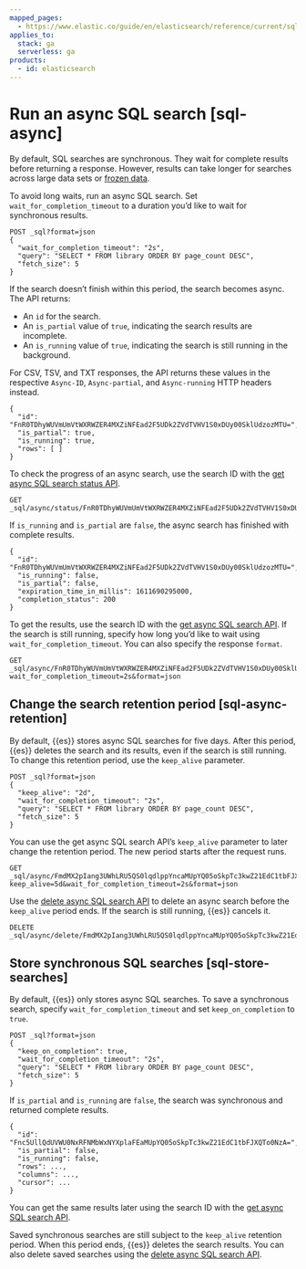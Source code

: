 ```yaml
---
mapped_pages:
  - https://www.elastic.co/guide/en/elasticsearch/reference/current/sql-async.html
applies_to:
  stack: ga
  serverless: ga
products:
  - id: elasticsearch
---
```


# Run an async SQL search [sql-async]

By default, SQL searches are synchronous. They wait for complete results before returning a response. However, results can take longer for searches across large data sets or [frozen data](docs-content://manage-data/lifecycle/data-tiers.md).

To avoid long waits, run an async SQL search. Set `wait_for_completion_timeout` to a duration you’d like to wait for synchronous results.

```console
POST _sql?format=json
{
  "wait_for_completion_timeout": "2s",
  "query": "SELECT * FROM library ORDER BY page_count DESC",
  "fetch_size": 5
}
```

If the search doesn’t finish within this period, the search becomes async. The API returns:

* An `id` for the search.
* An `is_partial` value of `true`, indicating the search results are incomplete.
* An `is_running` value of `true`, indicating the search is still running in the background.

For CSV, TSV, and TXT responses, the API returns these values in the respective `Async-ID`, `Async-partial`, and `Async-running` HTTP headers instead.

```console-result
{
  "id": "FnR0TDhyWUVmUmVtWXRWZER4MXZiNFEad2F5UDk2ZVdTVHV1S0xDUy00SklUdzozMTU=",
  "is_partial": true,
  "is_running": true,
  "rows": [ ]
}
```

To check the progress of an async search, use the search ID with the [get async SQL search status API](https://www.elastic.co/docs/api/doc/elasticsearch/operation/operation-sql-get-async-status).

```console
GET _sql/async/status/FnR0TDhyWUVmUmVtWXRWZER4MXZiNFEad2F5UDk2ZVdTVHV1S0xDUy00SklUdzozMTU=
```

If `is_running` and `is_partial` are `false`, the async search has finished with complete results.

```console-result
{
  "id": "FnR0TDhyWUVmUmVtWXRWZER4MXZiNFEad2F5UDk2ZVdTVHV1S0xDUy00SklUdzozMTU=",
  "is_running": false,
  "is_partial": false,
  "expiration_time_in_millis": 1611690295000,
  "completion_status": 200
}
```

To get the results, use the search ID with the [get async SQL search API](https://www.elastic.co/docs/api/doc/elasticsearch/operation/operation-sql-get-async). If the search is still running, specify how long you’d like to wait using `wait_for_completion_timeout`. You can also specify the response `format`.

```console
GET _sql/async/FnR0TDhyWUVmUmVtWXRWZER4MXZiNFEad2F5UDk2ZVdTVHV1S0xDUy00SklUdzozMTU=?wait_for_completion_timeout=2s&format=json
```


## Change the search retention period [sql-async-retention]

By default, {{es}} stores async SQL searches for five days. After this period, {{es}} deletes the search and its results, even if the search is still running. To change this retention period, use the `keep_alive` parameter.

```console
POST _sql?format=json
{
  "keep_alive": "2d",
  "wait_for_completion_timeout": "2s",
  "query": "SELECT * FROM library ORDER BY page_count DESC",
  "fetch_size": 5
}
```

You can use the get async SQL search API’s `keep_alive` parameter to later change the retention period. The new period starts after the request runs.

```console
GET _sql/async/FmdMX2pIang3UWhLRU5QS0lqdlppYncaMUpYQ05oSkpTc3kwZ21EdC1tbFJXQToxOTI=?keep_alive=5d&wait_for_completion_timeout=2s&format=json
```

Use the [delete async SQL search API](https://www.elastic.co/docs/api/doc/elasticsearch/operation/operation-sql-delete-async) to delete an async search before the `keep_alive` period ends. If the search is still running, {{es}} cancels it.

```console
DELETE _sql/async/delete/FmdMX2pIang3UWhLRU5QS0lqdlppYncaMUpYQ05oSkpTc3kwZ21EdC1tbFJXQToxOTI=
```


## Store synchronous SQL searches [sql-store-searches]

By default, {{es}} only stores async SQL searches. To save a synchronous search, specify `wait_for_completion_timeout` and set `keep_on_completion` to `true`.

```console
POST _sql?format=json
{
  "keep_on_completion": true,
  "wait_for_completion_timeout": "2s",
  "query": "SELECT * FROM library ORDER BY page_count DESC",
  "fetch_size": 5
}
```

If `is_partial` and `is_running` are `false`, the search was synchronous and returned complete results.

```console-result
{
  "id": "Fnc5UllQdUVWU0NxRFNMbWxNYXplaFEaMUpYQ05oSkpTc3kwZ21EdC1tbFJXQTo0NzA=",
  "is_partial": false,
  "is_running": false,
  "rows": ...,
  "columns": ...,
  "cursor": ...
}
```

You can get the same results later using the search ID with the [get async SQL search API](https://www.elastic.co/docs/api/doc/elasticsearch/operation/operation-sql-get-async).

Saved synchronous searches are still subject to the `keep_alive` retention period. When this period ends, {{es}} deletes the search results. You can also delete saved searches using the [delete async SQL search API](https://www.elastic.co/docs/api/doc/elasticsearch/operation/operation-sql-delete-async).

